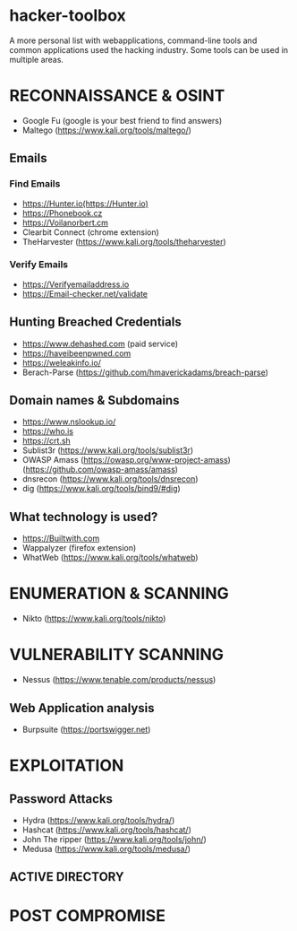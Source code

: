# hacker-toolbox
A more personal list with webapplications, command-line tools and common applications used the hacking industry.
Some tools can be used in multiple areas.

# RECONNAISSANCE & OSINT
* Google Fu (google is your best friend to find answers)
* Maltego (https://www.kali.org/tools/maltego/)

## Emails
### Find Emails
* https://Hunter.io(https://Hunter.io)
* https://Phonebook.cz
* https://Voilanorbert.cm
* Clearbit Connect (chrome extension)
* TheHarvester (https://www.kali.org/tools/theharvester)
### Verify Emails
* https://Verifyemailaddress.io
* https://Email-checker.net/validate

## Hunting Breached Credentials
* https://www.dehashed.com (paid service)
* https://haveibeenpwned.com
* https://weleakinfo.io/
* Berach-Parse (https://github.com/hmaverickadams/breach-parse)

## Domain names & Subdomains
* https://www.nslookup.io/
* https://who.is
* https://crt.sh
* Sublist3r (https://www.kali.org/tools/sublist3r)
* OWASP Amass (https://owasp.org/www-project-amass) (https://github.com/owasp-amass/amass)
* dnsrecon (https://www.kali.org/tools/dnsrecon)
* dig (https://www.kali.org/tools/bind9/#dig)

## What technology is used?
* https://Builtwith.com
* Wappalyzer (firefox extension)
* WhatWeb (https://www.kali.org/tools/whatweb)
  
# ENUMERATION & SCANNING
* Nikto (https://www.kali.org/tools/nikto)

# VULNERABILITY SCANNING
*  Nessus (https://www.tenable.com/products/nessus)

## Web Application analysis
* Burpsuite (https://portswigger.net)

# EXPLOITATION

## Password Attacks
* Hydra (https://www.kali.org/tools/hydra/)
* Hashcat (https://www.kali.org/tools/hashcat/)
* John The ripper (https://www.kali.org/tools/john/)
* Medusa (https://www.kali.org/tools/medusa/)

## ACTIVE DIRECTORY

# POST COMPROMISE
